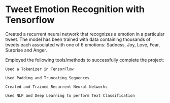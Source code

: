 # Tweet Emotion Recognition with Tensorflow

Created a recurrent neural network that recognizes a emotion in a particular tweet. The model has been trained with data containing thousands of tweets each associated with one of 6 emotions: Sadness, Joy, Love, Fear, Surprise and Anger.

Employed the following tools/methods to successfully complete the project:
    
    Used a Tokenizer in TensorFlow 

    Used Padding and Truncating Sequences

    Created and Trained Recurrent Neural Networks

    Used NLP and Deep Learning to perform Text Classification
